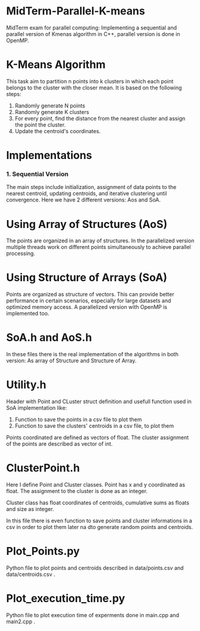 # MidTerm-Parallel-K-means
MidTerm exam for parallel computing: Implementing a sequential and parallel version of Kmenas algorithm in C++, parallel version is done in OpenMP.


# K-Means Algorithm

This task aim to partition n points into k clusters in which each point belongs to the cluster with the closer mean. It is based on the following steps:

1. Randomly generate N points
2. Randomly generate K clusters
3. For every point, find the distance from the nearest cluster and assign the point the cluster.
4. Update the centroid's coordinates.

# Implementations
### 1. Sequential Version
The main steps include initialization, assignment of data points to the nearest centroid, updating centroids, and iterative clustering until convergence. Here we have 2 different versions: Aos and SoA.

# Using Array of Structures (AoS)
The points are organized in an array of structures. In the parallelized version multiple threads work on different points simultaneously to achieve parallel processing.

# Using Structure of Arrays (SoA)
Points are organized as structure of vectors. This can provide better performance in certain scenarios, especially for large datasets and optimized memory access. A parallelized version with OpenMP is implemented too.

# SoA.h and AoS.h

In these files there is the real implementation of the algorithms in both version: As array of Structure and Structure of Array.

# Utility.h
Header with Point and CLuster struct definition and usefull function used in SoA implementation like:
1. Function to save the points in a csv file to plot them
2. Function to save the clusters' centroids in a csv file, to plot them 

Points coordinated are defined as vectors of float. The cluster assignment of the points are described as vector of int.

# ClusterPoint.h
Here I define Point and Cluster classes. Point has x and y coordinated as float. The assignment to the cluster is done as an integer.

Cluster class has float coordinates of centroids, cumulative sums as floats and size as integer.

In this file there is even function to save points and cluster informations in a csv in order to plot them later na dto generate random points and centroids.

# Plot_Points.py

Python file to plot points and centroids described in data/points.csv and data/centroids.csv .

# Plot_execution_time.py

Python file to plot execution time of experments done in main.cpp and main2.cpp .
